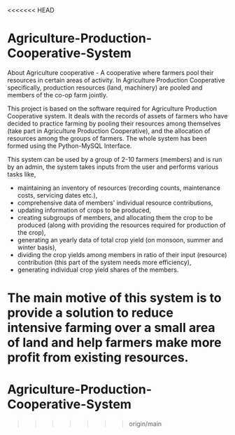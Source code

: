 <<<<<<< HEAD
# Agriculture-Production-Cooperative-System


About Agriculture cooperative - A cooperative where farmers pool their resources in certain areas of activity.  In Agriculture Production Cooperative specifically, 
production resources (land, machinery) are pooled and members of the co-op farm jointly.

This project is based on the software required for Agriculture Production Cooperative system. It deals with the records of assets of farmers who have decided to practice farming by pooling their resources among themselves (take part in Agriculture Production Cooperative), and the allocation of resources among the groups of farmers. The whole system has been formed using the Python-MySQL Interface. 

This system can be used by a group of 2-10 farmers (members) and is run by an admin, the system takes inputs from the user and performs various tasks like,

- maintaining an inventory of resources (recording counts, maintenance costs, 
  servicing dates etc.),
- comprehensive data of members' individual resource contributions,
- updating information of crops to be produced,
- creating subgroups of members, and allocating them the crop to be produced 
  (along with providing the resources required for production of the crop),
- generating an yearly data of total crop yield (on monsoon, summer and winter 
  basis),
- dividing the crop yields among members in ratio of their input (resource) 
  contribution (this part of the system needs more efficiency),
- generating individual crop yield shares of the members.

The main motive of this system is to provide a solution to reduce intensive farming over a small area of land and help farmers make more profit from existing resources.
=======
# Agriculture-Production-Cooperative-System
>>>>>>> origin/main
